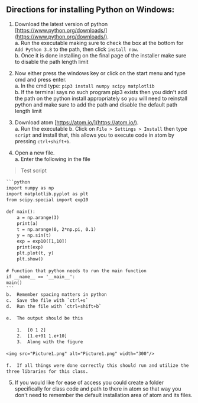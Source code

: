 ## Directions for installing Python on Windows:

1.	Download the latest version of python [https://www.python.org/downloads/](https://www.python.org/downloads/).   
a.	Run the executable making sure to check the box at the bottom for `Add Python 3.8` to the path, then click `install now`.  
b.	Once it is done installing on the final page of the installer make sure to disable the path length limit

2.	Now either press the windows key or click on the start menu and type cmd and press enter.   
a.	In the cmd type: `pip3 install numpy scipy matplotlib`    
b.	If the terminal says no such program pip3 exists then you didn't add the path on the python install appropriately so you will need to reinstall python and make sure to add the path and disable the default path length limit

3.	  Download atom [https://atom.io/](https://atom.io/).  
a.	Run the executable
b.	Click on `File > Settings > Install` then type `script` and install that, this allows you to execute code in atom by pressing `ctrl+shift+b`.

4.	Open a new file.     
   a.	Enter the following in the file  
   >Test script
   
	```python 
	import numpy as np
	import matplotlib.pyplot as plt
	from scipy.special import exp10
	
	def main():
   		a = np.arange(3)
   		print(a)
    	t = np.arange(0, 2*np.pi, 0.1)
    	y = np.sin(t)
    	exp = exp10([1,10])
    	print(exp)
    	plt.plot(t, y)
    	plt.show()
	
	# Function that python needs to run the main function
	if __name__ == '__main__':
	main()
	```   
	b.	Remember spacing matters in python  
	c.	Save the file with `ctrl+s`   
	d.	Run the file with `ctrl+shift+b`  

	e.	The output should be this

		1.	[0 1 2]  
		2.	[1.e+01 1.e+10]  
		3.	Along with the figure  

	<img src="Picture1.png" alt="Picture1.png" width="300"/>

	f.	If all things were done correctly this should run and utilize the three libraries for this class.


5.	If you would like for ease of access you could create a folder specifically for class code and path to there in atom so that way you don't need to remember the default installation area of atom and its files.

